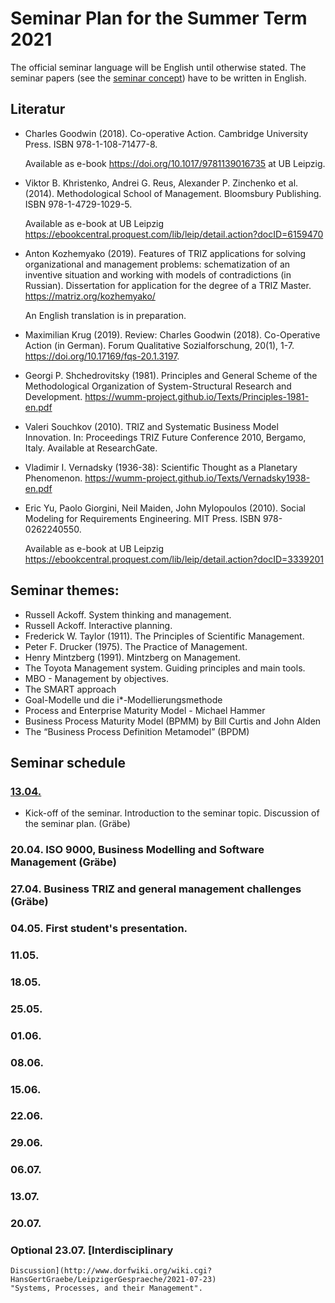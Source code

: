 # Seminar Plan for the Summer Term 2021

The official seminar language will be English until otherwise stated.  The
seminar papers (see the [seminar concept](Seminarconcept.pdf)) have to be
written in English.

## Literatur

* Charles Goodwin (2018). Co-operative Action.  Cambridge University Press.
  ISBN 978-1-108-71477-8.
  
  Available as e-book <https://doi.org/10.1017/9781139016735> at UB Leipzig.

* Viktor B. Khristenko, Andrei G. Reus, Alexander P. Zinchenko et al. (2014).
  Methodological School of Management. Bloomsbury Publishing.  ISBN
  978-1-4729-1029-5.

  Available as e-book at UB Leipzig
  <https://ebookcentral.proquest.com/lib/leip/detail.action?docID=6159470>
  
* Anton Kozhemyako (2019). Features of TRIZ applications for solving
  organizational and management problems: schematization of an inventive
  situation and working with models of contradictions (in Russian).
  Dissertation for application for the degree of a TRIZ Master.
  <https://matriz.org/kozhemyako/>

  An English translation is in preparation.

* Maximilian Krug (2019). Review: Charles Goodwin (2018).
  Co-Operative Action (in German). Forum Qualitative Sozialforschung, 20(1),
  1-7.  <https://doi.org/10.17169/fqs-20.1.3197>.
  
* Georgi P. Shchedrovitsky (1981). Principles and General Scheme of the
  Methodological Organization of System-Structural Research and Development.
  <https://wumm-project.github.io/Texts/Principles-1981-en.pdf>
  
* Valeri Souchkov (2010).  TRIZ and Systematic Business Model Innovation.  In:
  Proceedings TRIZ Future Conference 2010, Bergamo, Italy.  Available at
  ResearchGate.

* Vladimir I. Vernadsky (1936-38): Scientific Thought as a Planetary
  Phenomenon.  <https://wumm-project.github.io/Texts/Vernadsky1938-en.pdf>
  
* Eric Yu, Paolo Giorgini, Neil Maiden, John Mylopoulos (2010).  Social
  Modeling for Requirements Engineering. MIT Press.  ISBN 978-0262240550.
  
  Available as e-book at UB Leipzig
  <https://ebookcentral.proquest.com/lib/leip/detail.action?docID=3339201>

## Seminar themes:
* Russell Ackoff. System thinking and management.
* Russell Ackoff. Interactive planning.
* Frederick W. Taylor (1911).  The Principles of Scientific Management.
* Peter F. Drucker (1975). The Practice of Management.
* Henry Mintzberg (1991). Mintzberg on Management.
* The Toyota Management system. Guiding principles and main tools.
* MBO - Management by objectives.
* The SMART approach
* Goal-Modelle und die i*-Modellierungsmethode
* Process and Enterprise Maturity Model - Michael Hammer
* Business Process Maturity Model (BPMM) by Bill Curtis and John Alden
* The “Business Process Definition Metamodel” (BPDM)

## Seminar schedule

### [13.04.](2021-04-13) 
* Kick-off of the seminar. Introduction to the seminar topic. Discussion of
  the seminar plan. (Gräbe)

### 20.04. ISO 9000, Business Modelling and Software Management (Gräbe)

### 27.04. Business TRIZ and general management challenges (Gräbe)

### 04.05. First student's presentation.

### 11.05.

### 18.05.

### 25.05.

### 01.06.

### 08.06.

### 15.06.

### 22.06.

### 29.06.

### 06.07.

### 13.07.

### 20.07.

### Optional 23.07. [Interdisciplinary
    Discussion](http://www.dorfwiki.org/wiki.cgi?HansGertGraebe/LeipzigerGespraeche/2021-07-23)
    "Systems, Processes, and their Management".
